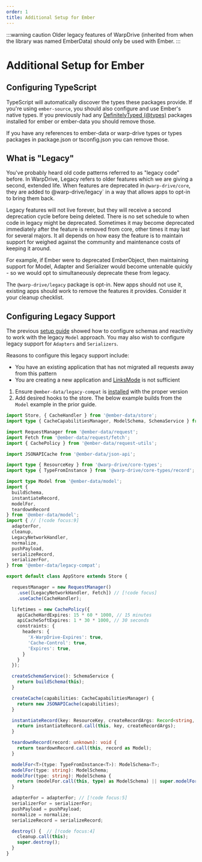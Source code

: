 ```yaml
---
order: 1
title: Additional Setup for Ember
---
```


:::warning caution
Older legacy features of WarpDrive (inherited from when the library was named EmberData) should only be used with Ember.
:::

# Additional Setup for Ember

## Configuring TypeScript

TypeScript will automatically discover the types these packages provide. If you're using `ember-source`, you should also configure and use Ember's native types. If you
previously had any [DefinitelyTyped (@types)](https://github.com/DefinitelyTyped/DefinitelyTyped) packages installed for ember or ember-data you should remove those.

If you have any references to ember-data or warp-drive types or types packages in package.json or tsconfig.json you can remove those.

## What is "Legacy"

You've probably heard old code patterns referred to as "legacy code" before. In WarpDrive, Legacy refers to older features which we are giving a second, extended life. When features are deprecated in `@warp-drive/core`, they are added to @warp-drive/legacy` in a way that allows apps to opt-in to bring them back.

Legacy features will not live forever, but they will receive a second deprecation cycle before being deleted. There is no set schedule to when code in legacy might
be deprecated. Sometimes it may become deprecated immediately after the feature is
removed from core, other times it may last for several majors. It all depends on how easy the feature is to maintain support for weighed against the community and maintenance costs of keeping it around.

For example, if Ember were to deprecated EmberObject, then maintaining support for
Model, Adapter and Serializer would become untenable quickly - so we would opt to
simultaneously deprecate these from legacy.

The `@warp-drive/legacy` package is opt-in. New apps should not use it, existing apps
should work to remove the features it provides. Consider it your cleanup checklist.

## Configuring Legacy Support

The previous [setup guide](./index.md) showed how to configure schemas and reactivity to work with the legacy `Model` approach. You may also wish to configure legacy support for `Adapters` and `Serializers`.

Reasons to configure this legacy support include:

- You have an existing application that has not migrated all requests away from this pattern
- You are creating a new application and [LinksMode](../../misc/links-mode.md) is not sufficient

1. Ensure `@ember-data/legacy-compat` is [installed](../1-overview.md#installation) with the proper version
2. Add desired hooks to the store. The below example builds from the `Model` example in the prior guide.

```ts [app/services/store.ts]
import Store, { CacheHandler } from '@ember-data/store';
import type { CacheCapabilitiesManager, ModelSchema, SchemaService } from '@ember-data/store/types';

import RequestManager from '@ember-data/request';
import Fetch from '@ember-data/request/fetch';
import { CachePolicy } from '@ember-data/request-utils';

import JSONAPICache from '@ember-data/json-api';

import type { ResourceKey } from '@warp-drive/core-types';
import type { TypeFromInstance } from '@warp-drive/core-types/record';

import type Model from '@ember-data/model';
import {
  buildSchema,
  instantiateRecord,
  modelFor,
  teardownRecord
} from '@ember-data/model';
import { // [!code focus:9]
  adapterFor,
  cleanup,
  LegacyNetworkHandler,
  normalize,
  pushPayload,
  serializeRecord,
  serializerFor,
} from '@ember-data/legacy-compat';

export default class AppStore extends Store {

  requestManager = new RequestManager()
    .use([LegacyNetworkHandler, Fetch]) // [!code focus]
    .useCache(CacheHandler);

  lifetimes = new CachePolicy({
    apiCacheHardExpires: 15 * 60 * 1000, // 15 minutes
    apiCacheSoftExpires: 1 * 30 * 1000, // 30 seconds
    constraints: {
	  headers: {
        'X-WarpDrive-Expires': true,
        'Cache-Control': true,
        'Expires': true,
	  }
    }
  });

  createSchemaService(): SchemaService {
    return buildSchema(this);
  }

  createCache(capabilities: CacheCapabilitiesManager) {
    return new JSONAPICache(capabilities);
  }

  instantiateRecord(key: ResourceKey, createRecordArgs: Record<string, unknown>) {
    return instantiateRecord.call(this, key, createRecordArgs);
  }

  teardownRecord(record: unknown): void {
    return teardownRecord.call(this, record as Model);
  }

  modelFor<T>(type: TypeFromInstance<T>): ModelSchema<T>;
  modelFor(type: string): ModelSchema;
  modelFor(type: string): ModelSchema {
    return (modelFor.call(this, type) as ModelSchema) || super.modelFor(type);
  }

  adapterFor = adapterFor; // [!code focus:5]
  serializerFor = serializerFor;
  pushPayload = pushPayload;
  normalize = normalize;
  serializeRecord = serializeRecord;

  destroy() {  // [!code focus:4]
    cleanup.call(this);
    super.destroy();
  }
}
```
